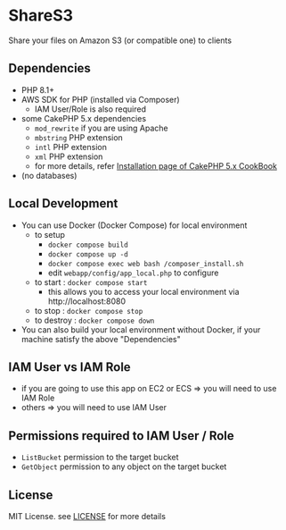 # ShareS3
Share your files on Amazon S3 (or compatible one) to clients

## Dependencies
- PHP 8.1+
- AWS SDK for PHP (installed via Composer)
    - IAM User/Role is also required
- some CakePHP 5.x dependencies
    - `mod_rewrite` if you are using Apache
    - `mbstring` PHP extension
    - `intl` PHP extension
    - `xml` PHP extension
    - for more details, refer [Installation page of CakePHP 5.x CookBook](https://book.cakephp.org/5/en/installation.html)
- (no databases)

## Local Development
- You can use Docker (Docker Compose) for local environment
    - to setup
        - `docker compose build`
        - `docker compose up -d`
        - `docker compose exec web bash /composer_install.sh`
        - edit `webapp/config/app_local.php` to configure
    - to start : `docker compose start`
        - this allows you to access your local environment via http://localhost:8080
    - to stop : `docker compose stop`
    - to destroy : `docker compose down`
- You can also build your local environment without Docker, if your machine satisfy the above "Dependencies"

## IAM User vs IAM Role
- if you are going to use this app on EC2 or ECS => you will need to use IAM Role
- others => you will need to use IAM User

## Permissions required to IAM User / Role
- `ListBucket` permission to the target bucket
- `GetObject` permission to any object on the target bucket

## License
MIT License. see [LICENSE](./LICENSE) for more details
